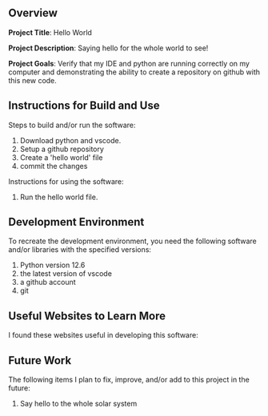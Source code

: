 ## Overview

**Project Title**: Hello World

**Project Description**: Saying hello for the whole world to see!

**Project Goals**: Verify that my IDE and python are running correctly on my computer and demonstrating the ability to create a repository on github with this new code.

## Instructions for Build and Use

Steps to build and/or run the software:

1. Download python and vscode.
2. Setup a github repository
3. Create a 'hello world' file
4. commit the changes

Instructions for using the software:

1. Run the hello world file. 

## Development Environment 

To recreate the development environment, you need the following software and/or libraries with the specified versions:

1. Python version 12.6
2. the latest version of vscode
3. a github account
4. git 

## Useful Websites to Learn More

I found these websites useful in developing this software:



## Future Work

The following items I plan to fix, improve, and/or add to this project in the future:
1. Say hello to the whole solar system
